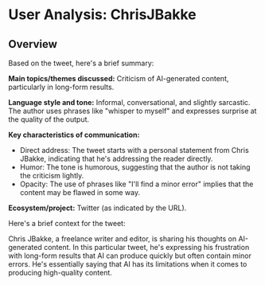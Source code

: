 # User Analysis: ChrisJBakke

## Overview

Based on the tweet, here's a brief summary:

**Main topics/themes discussed:** Criticism of AI-generated content, particularly in long-form results.

**Language style and tone:** Informal, conversational, and slightly sarcastic. The author uses phrases like "whisper to myself" and expresses surprise at the quality of the output.

**Key characteristics of communication:**

* Direct address: The tweet starts with a personal statement from Chris JBakke, indicating that he's addressing the reader directly.
* Humor: The tone is humorous, suggesting that the author is not taking the criticism lightly.
* Opacity: The use of phrases like "I'll find a minor error" implies that the content may be flawed in some way.

**Ecosystem/project:** Twitter (as indicated by the URL).

Here's a brief context for the tweet:

Chris JBakke, a freelance writer and editor, is sharing his thoughts on AI-generated content. In this particular tweet, he's expressing his frustration with long-form results that AI can produce quickly but often contain minor errors. He's essentially saying that AI has its limitations when it comes to producing high-quality content.